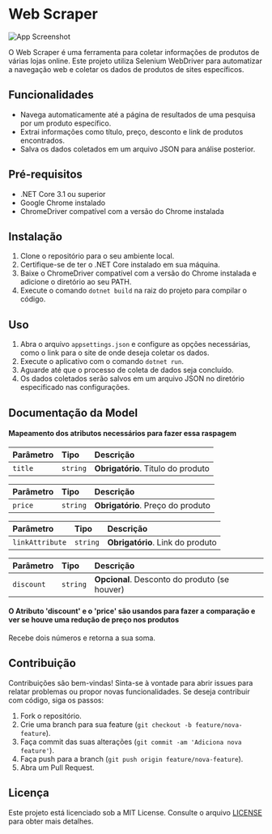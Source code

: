 # Web Scraper

![App Screenshot](https://contraponto.digital/wp-content/uploads/2022/02/web-.jpg)

O Web Scraper é uma ferramenta para coletar informações de produtos de várias lojas online. Este projeto utiliza Selenium WebDriver para automatizar a navegação web e coletar os dados de produtos de sites específicos.

## Funcionalidades

- Navega automaticamente até a página de resultados de uma pesquisa por um produto específico.
- Extrai informações como título, preço, desconto e link de produtos encontrados.
- Salva os dados coletados em um arquivo JSON para análise posterior.

## Pré-requisitos

- .NET Core 3.1 ou superior
- Google Chrome instalado
- ChromeDriver compatível com a versão do Chrome instalada

## Instalação

1. Clone o repositório para o seu ambiente local.
2. Certifique-se de ter o .NET Core instalado em sua máquina.
3. Baixe o ChromeDriver compatível com a versão do Chrome instalada e adicione o diretório ao seu PATH.
4. Execute o comando `dotnet build` na raiz do projeto para compilar o código.

## Uso

1. Abra o arquivo `appsettings.json` e configure as opções necessárias, como o link para o site de onde deseja coletar os dados.
2. Execute o aplicativo com o comando `dotnet run`.
3. Aguarde até que o processo de coleta de dados seja concluído.
4. Os dados coletados serão salvos em um arquivo JSON no diretório especificado nas configurações.

## Documentação da Model

#### Mapeamento dos atributos necessários para fazer essa raspagem

| Parâmetro   | Tipo       | Descrição                                   |
| :---------- | :--------- | :------------------------------------------ |
| `title`      | `string` | **Obrigatório**. Titulo do produto  |

| Parâmetro   | Tipo       | Descrição                                   |
| :---------- | :--------- | :------------------------------------------ |
| `price`      | `string` | **Obrigatório**. Preço do produto |

| Parâmetro   | Tipo       | Descrição                                   |
| :---------- | :--------- | :------------------------------------------ |
| `linkAttribute`      | `string` | **Obrigatório**. Link do produto |

| Parâmetro   | Tipo       | Descrição                                   |
| :---------- | :--------- | :------------------------------------------ |
| `discount`      | `string` | **Opcional**. Desconto do produto (se houver) |

#### O Atributo 'discount' e o 'price' são usandos para fazer a comparação e ver se houve uma redução de preço nos produtos

Recebe dois números e retorna a sua soma.

## Contribuição

Contribuições são bem-vindas! Sinta-se à vontade para abrir issues para relatar problemas ou propor novas funcionalidades. Se deseja contribuir com código, siga os passos:

1. Fork o repositório.
2. Crie uma branch para sua feature (`git checkout -b feature/nova-feature`).
3. Faça commit das suas alterações (`git commit -am 'Adiciona nova feature'`).
4. Faça push para a branch (`git push origin feature/nova-feature`).
5. Abra um Pull Request.

## Licença

Este projeto está licenciado sob a MIT License. Consulte o arquivo [LICENSE](LICENSE) para obter mais detalhes.
